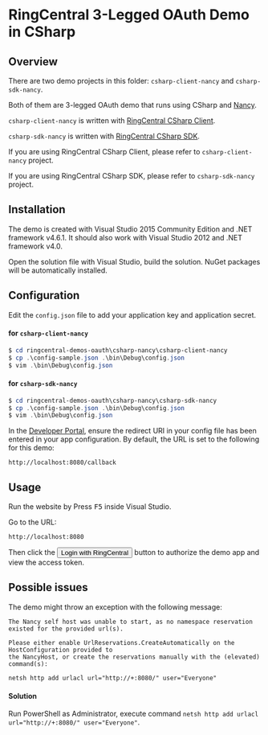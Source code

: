 RingCentral 3-Legged OAuth Demo in CSharp
=========================================

## Overview

There are two demo projects in this folder: `csharp-client-nancy` and `csharp-sdk-nancy`.

Both of them are 3-legged OAuth demo that runs using CSharp and [Nancy](http://nancyfx.org/).

`csharp-client-nancy` is written with [RingCentral CSharp Client](https://github.com/ringcentral/ringcentral-csharp-client).

`csharp-sdk-nancy` is written with [RingCentral CSharp SDK](https://github.com/ringcentral/ringcentral-csharp).

If you are using RingCentral CSharp Client, please refer to `csharp-client-nancy` project.

If you are using RingCentral CSharp SDK, please refer to `csharp-sdk-nancy` project.

## Installation

The demo is created with Visual Studio 2015 Community Edition and .NET framework v4.6.1. 
It should also work with Visual Studio 2012 and .NET framework v4.0.

Open the solution file with Visual Studio, build the solution. NuGet packages will be automatically installed.

## Configuration

Edit the `config.json` file to add your application key and application secret.

#### for `csharp-client-nancy`
```powershell
$ cd ringcentral-demos-oauth\csharp-nancy\csharp-client-nancy
$ cp .\config-sample.json .\bin\Debug\config.json
$ vim .\bin\Debug\config.json
```

#### for `csharp-sdk-nancy`
```powershell
$ cd ringcentral-demos-oauth\csharp-nancy\csharp-sdk-nancy
$ cp .\config-sample.json .\bin\Debug\config.json
$ vim .\bin\Debug\config.json
```

In the [Developer Portal](http://developer.ringcentral.com/), ensure the redirect URI in your config file has been entered in your app configuration. By default, the URL is set to the following for this demo:

```
http://localhost:8080/callback
```

## Usage

Run the website by Press <kbd>F5</kbd> inside Visual Studio.

Go to the URL:

```
http://localhost:8080
````

Then click the <input type="button" value="Login with RingCentral"/> button to authorize the demo app and view the access token.


## Possible issues

The demo might throw an exception with the following message:

```
The Nancy self host was unable to start, as no namespace reservation existed for the provided url(s).

Please either enable UrlReservations.CreateAutomatically on the HostConfiguration provided to
the NancyHost, or create the reservations manually with the (elevated) command(s):

netsh http add urlacl url="http://+:8080/" user="Everyone"
```

#### Solution

Run PowerShell as Administrator, execute command `netsh http add urlacl url="http://+:8080/" user="Everyone"`.
